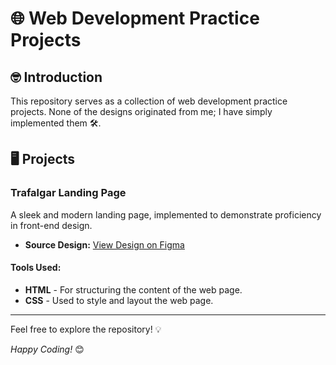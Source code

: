# 🌐 Web Development Practice Projects

## 🤓 Introduction
This repository serves as a collection of web development practice projects. None of the designs originated from me; I have simply implemented them 🛠️.

## 🖥️ Projects

### Trafalgar Landing Page

A sleek and modern landing page, implemented to demonstrate proficiency in front-end design.

- **Source Design:** [View Design on Figma](https://www.figma.com/file/EWmzcVkd7qbP5Nf7iMvuqP/Trafalgar-Landing-Page?type=design&node-id=0-1&mode=design&t=qj3aVQYiTGSL3JRx-0)

#### Tools Used:
- **HTML** - For structuring the content of the web page.
- **CSS** - Used to style and layout the web page.

---

Feel free to explore the repository! 💡

*Happy Coding!* 😊